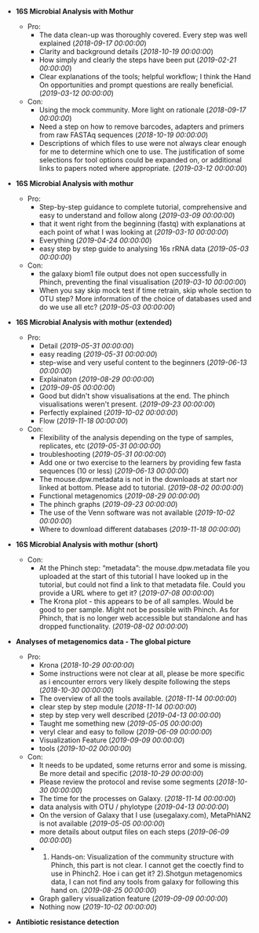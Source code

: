 - **16S Microbial Analysis with Mothur**
  - Pro:
    - The data clean-up was thoroughly covered. Every step was well explained (*2018-09-17 00:00:00*)
    - Clarity and background details (*2018-10-19 00:00:00*)
    - How  simply and clearly the steps have been put (*2019-02-21 00:00:00*)
    - Clear explanations of the tools; helpful workflow; I think the Hand On opportunities and prompt questions are really beneficial. (*2019-03-12 00:00:00*)
  - Con:
    - Using the mock community. More light on rationale (*2018-09-17 00:00:00*)
    - Need a step on how to remove barcodes, adapters and primers from raw FASTAq sequences (*2018-10-19 00:00:00*)
    - Descriptions of which files to use were not always clear enough for me to determine which one to use. The justification of some selections for tool options could be expanded on, or additional links to papers noted where appropriate. (*2019-03-12 00:00:00*)

- **16S Microbial Analysis with mothur**
  - Pro:
    - Step-by-step guidance to complete tutorial, comprehensive and easy to understand and follow along (*2019-03-09 00:00:00*)
    - that it went right from the beginning (fastq) with explanations at each point of what I was looking at (*2019-03-10 00:00:00*)
    - Everything (*2019-04-24 00:00:00*)
    - easy step by step guide to analysing 16s rRNA data (*2019-05-03 00:00:00*)
  - Con:
    - the galaxy biom1 file output does not open successfully in Phinch, preventing the final visualisation (*2019-03-10 00:00:00*)
    - When you say skip mock test if time retrain, skip whole section to OTU step? More information of the choice of databases used and do we use all etc? (*2019-05-03 00:00:00*)

- **16S Microbial Analysis with mothur (extended)**
  - Pro:
    - Detail (*2019-05-31 00:00:00*)
    - easy reading (*2019-05-31 00:00:00*)
    - step-wise and very useful content to the beginners (*2019-06-13 00:00:00*)
    - Explainaton (*2019-08-29 00:00:00*)
    -   (*2019-09-05 00:00:00*)
    - Good but didn't show visualisations at the end. The phinch visualisations weren't present. (*2019-09-23 00:00:00*)
    - Perfectly explained (*2019-10-02 00:00:00*)
    - Flow (*2019-11-18 00:00:00*)
  - Con:
    - Flexibility of the analysis depending on the type of samples, replicates, etc (*2019-05-31 00:00:00*)
    - troubleshooting  (*2019-05-31 00:00:00*)
    - Add one or two exercise to the learners by providing  few fasta sequences (10 or less) (*2019-06-13 00:00:00*)
    - The mouse.dpw.metadata is not in the downloads at start nor linked at bottom. Please add to tutorial. (*2019-08-02 00:00:00*)
    - Functional metagenomics (*2019-08-29 00:00:00*)
    - The phinch graphs (*2019-09-23 00:00:00*)
    - The use of the  Venn software was not available (*2019-10-02 00:00:00*)
    - Where to download different databases (*2019-11-18 00:00:00*)

- **16S Microbial Analysis with mothur (short)**

  - Con:
    - At the Phinch step: “metadata”: the mouse.dpw.metadata file you uploaded at the start of this tutorial  I have looked up in the tutorial, but could not find a link to that metadata file. Could you provide a URL where to get it? (*2019-07-08 00:00:00*)
    - The Krona plot - this appears to be of all samples. Would be good to per sample. Might not be possible with Phinch. As for Phinch, that is no longer web accessible but standalone and has dropped functionality. (*2019-08-02 00:00:00*)

- **Analyses of metagenomics data - The global picture**
  - Pro:
    - Krona (*2018-10-29 00:00:00*)
    - Some instructions were not clear at all, please be more specific as i encounter errors very likely despite following the steps (*2018-10-30 00:00:00*)
    - The overview of all the tools available. (*2018-11-14 00:00:00*)
    - clear step by step module (*2018-11-14 00:00:00*)
    - step by step very well described (*2019-04-13 00:00:00*)
    - Taught me something new (*2019-05-05 00:00:00*)
    - veryl clear and easy to follow (*2019-06-09 00:00:00*)
    - Visualization Feature (*2019-09-09 00:00:00*)
    - tools (*2019-10-02 00:00:00*)
  - Con:
    - It needs to be updated, some returns error and some is missing. Be more detail and specific (*2018-10-29 00:00:00*)
    - Please review the protocol and revise some segments  (*2018-10-30 00:00:00*)
    - The time for the processes on Galaxy. (*2018-11-14 00:00:00*)
    - data analysis with OTU / phylotype (*2019-04-13 00:00:00*)
    - On the version of Galaxy that I use (usegalaxy.com), MetaPhlAN2  is not available (*2019-05-05 00:00:00*)
    - more details about output files on each steps (*2019-06-09 00:00:00*)
    - 1) Hands-on: Visualization of the community structure with Phinch, this part is not clear. I cannot get the coectly find to use in Phinch2. Hoe i can get it? 2).Shotgun metagenomics data, I can not find any tools from galaxy for following this hand on. (*2019-08-25 00:00:00*)
    - Graph gallery visualization feature (*2019-09-09 00:00:00*)
    - Nothing now (*2019-10-02 00:00:00*)

- **Antibiotic resistance detection**


